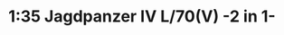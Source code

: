 ---
layout: product
title: "1:35 Jagdpanzer IV L/70(V) -2 in 1-"
price: "10000" 
desc: "Maketa"
img_path: "/assets/img/DRA6498.webp"
brand: "Dragon"
available: false
special_offer: false
new: false
soon: false
cat: "010000"
subcat: "010600"
subsubcat: "0N/A"
sifra: "DRA6498"
popular: false
---